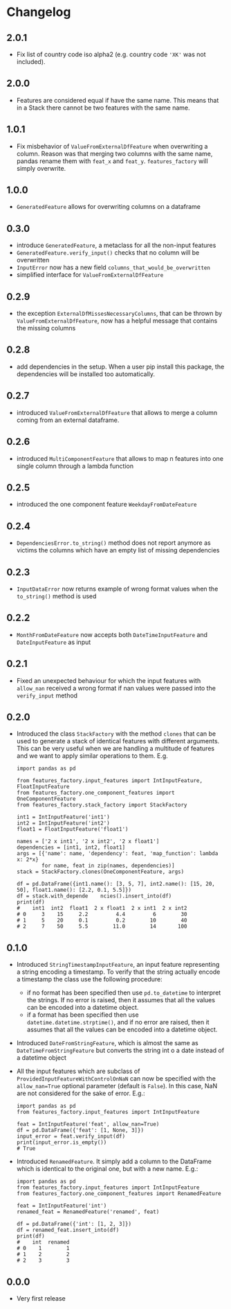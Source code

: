 # Changelog

## 2.0.1
- Fix list of country code iso alpha2 (e.g. country code `'XK'` was not included).

## 2.0.0
- Features are considered equal if have the same name. This means that in a Stack there cannot be two features with the same name.

## 1.0.1
- Fix misbehavior of `ValueFromExternalDfFeature` when overwriting a column. Reason was that merging two columns with the same name, pandas rename them with `feat_x` and `feat_y`. `features_factory` will simply overwrite.

## 1.0.0
- `GeneratedFeature` allows for overwriting columns on a dataframe

## 0.3.0
- introduce `GeneratedFeature`, a metaclass for all the non-input features
- `GeneratedFeature.verify_input()` checks that no column will be overwritten
- `InputError` now has a new field `columns_that_would_be_overwritten`
- simplified interface for `ValueFromExternalDfFeature`

## 0.2.9
- the exception `ExternalDfMissesNecessaryColumns`, that can be thrown by `ValueFromExternalDfFeature`, now has a helpful message that contains the missing columns

## 0.2.8
- add dependencies in the setup. When a user pip install this package, the dependencies will be installed too automatically.

## 0.2.7
- introduced `ValueFromExternalDfFeature` that allows to merge a column coming from an external dataframe.

## 0.2.6
- introduced `MultiComponentFeature` that allows to map n features into one single column through a lambda function

## 0.2.5
- introduced the one component feature `WeekdayFromDateFeature`

## 0.2.4
- `DependenciesError.to_string()` method does not report anymore as victims the columns which have an empty list of missing dependencies

## 0.2.3
- `InputDataError` now returns example of wrong format values when the `to_string()` method is used

## 0.2.2
- `MonthFromDateFeature` now accepts both `DateTimeInputFeature` and `DateInputFeature` as input

## 0.2.1
- Fixed an unexpected behaviour for which the input features with `allow_nan` received a wrong format if nan values were passed into the `verify_input` method

## 0.2.0
- Introduced the class `StackFactory` with the method `clones` that can be used to generate a stack of identical features with different arguments. This can be very useful when we are handling a multitude of features and we want to apply similar operations to them. E.g.

    ``` {.sourceCode .python}
    import pandas as pd

    from features_factory.input_features import IntInputFeature, FloatInputFeature
    from features_factory.one_component_features import OneComponentFeature
    from features_factory.stack_factory import StackFactory

    int1 = IntInputFeature('int1')
    int2 = IntInputFeature('int2')
    float1 = FloatInputFeature('float1')

    names = ['2 x int1', '2 x int2', '2 x float1']
    dependencies = [int1, int2, float1]
    args = [{'name': name, 'dependency': feat, 'map_function': lambda x: 2*x}
            for name, feat in zip(names, dependencies)]
    stack = StackFactory.clones(OneComponentFeature, args)

    df = pd.DataFrame({int1.name(): [3, 5, 7], int2.name(): [15, 20, 50], float1.name(): [2.2, 0.1, 5.5]})
    df = stack.with_depende    ncies().insert_into(df)
    print(df)
    #    int1  int2  float1  2 x float1  2 x int1  2 x int2
    # 0     3    15     2.2         4.4         6        30
    # 1     5    20     0.1         0.2        10        40
    # 2     7    50     5.5        11.0        14       100
    ```

## 0.1.0
- Introduced `StringTimestampInputFeature`, an input feature representing a string encoding a timestamp. To verify that the string actually encode a timestamp the class use the following procedure:
    - if no format has been specified then use `pd.to_datetime` to interpret the strings. If no error is raised, then it assumes that all the values can be encoded into a datetime object.
    - if a format has been specified then use `datetime.datetime.strptime()`, and if no error are raised, then it assumes that all the values can be encoded into a datetime object.
- Introduced `DateFromStringFeature`, which is almost the same as `DateTimeFromStringFeature` but converts the string int o a date instead of a datetime object
- All the input features which are subclass of `ProvidedInputFeatureWithControlOnNaN` can now be specified with the `allow_nan=True` optional parameter (default is `False`). In this case, NaN are not considered for the sake of error. E.g.:

    ``` {.sourceCode .python}
    import pandas as pd
    from features_factory.input_features import IntInputFeature

    feat = IntInputFeature('feat', allow_nan=True)
    df = pd.DataFrame({'feat': [1, None, 3]})
    input_error = feat.verify_input(df)
    print(input_error.is_empty())
    # True
    ```

- Introduced `RenamedFeature`. It simply add a column to the DataFrame which is identical to the original one, but with a new name. E.g.:

    ``` {.sourceCode .python}
    import pandas as pd
    from features_factory.input_features import IntInputFeature
    from features_factory.one_component_features import RenamedFeature

    feat = IntInputFeature('int')
    renamed_feat = RenamedFeature('renamed', feat)

    df = pd.DataFrame({'int': [1, 2, 3]})
    df = renamed_feat.insert_into(df)
    print(df)
    #    int  renamed
    # 0    1        1
    # 1    2        2
    # 2    3        3
    ```

## 0.0.0
- Very first release


